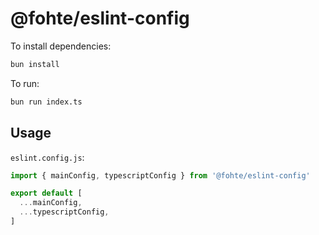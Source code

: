 # @fohte/eslint-config

To install dependencies:

```bash
bun install
```

To run:

```bash
bun run index.ts
```

## Usage

`eslint.config.js`:

```javascript
import { mainConfig, typescriptConfig } from '@fohte/eslint-config'

export default [
  ...mainConfig,
  ...typescriptConfig,
]
```

